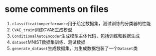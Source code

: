 # some comments on files
1. `classificationperformance`用于给定数据集，测试训练的分类器的性能
2. `CVAE_train`训练CVAE生成模型
3. `ConditionalAutoEncoder`生成模型主体代码，包括训练和数据生成
4. `dataset`MNIST数据集训练、测试数据
5. `generate_dataset`生成数据集，为生成数据包装了一个`Dataset`类